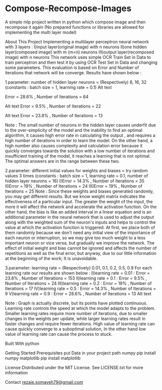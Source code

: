 # Compose-Recompose-Images
A simple mlp project written in python which compose image and then recompose it again (No prepared functions or libraries are allowed for implementing the multi layer model)

About This Project
Implementing a multilayer perceptron neural network with 3 layers :
I)input layer(original image) with n neurons
II)one hidden layer(composed image) with m (m<n) neurons
III)output layer(recomposed image) with n neurons
This network uses simple OCR Train Set in Data to train perceptron and then test it by using OCR Test Set in Data and changing some parameters. This evaluation is based on Error and Number of iterations that network will be converge. Results have shown below :

1.parameter: number of hidden layer neurons = (Respectively) 8, 16, 32
(constants : batch size = 1, learning rate = 0.1)
Alt text

Error = 28.6% , Number of Iterations = 64




Alt text
Error = 9.5% , Number of Iterations = 22



Alt text
Error = 23.8% , Number of Iterations = 13



Note : The small number of neurons in the hidden layer causes underfit due to the over-simplicity of the model and the inability to find an optimal algorithm, it causes high error rate in calculating the output , and requires a high number of iterations in order to learn the model.
On the other hand, a high number also causes complexity and calculation error because it quickly converges towards the solution with a low number of iterations and insufficient training of the model, it reaches a learning that is not optimal. The optimal answers are in the range between these two.

2.parameter: different initial values for weights and biases = try random values 3 times
(constants : batch size = 1, learning rate = 0.1, number of hidden layer neurons = 16)
I)Error = 14.3% , Number of Iterations = 35
II)Error = 19% , Number of Iterations = 24
III)Error = 19% , Number of Iterations = 25
Note : Since these weights and biases generated randomly, you may get different results. But we know weight matrix indicates the effectiveness of a particular input. The greater the weight of the input, the more it will affect the network and accelerate the activation function. On the other hand, the bias is like an added interval in a linear equation and is an additional parameter in the neural network that is used to adjust the output along with the weighted sum of the neuron's inputs and helps to control the value at which the activation function is triggered. At first, we place both of them randomly because we don't need any initial view of the importance of each neuron or interruption, so we may give too much weight to a less important neuron or vice versa, but gradually we improve the network. The effect of initial weight and bias cannot be ignored and affects the number of repetitions as well as the final error, but anyway, due to our little information at the beginning of the work; It is unavoidable.

3.parameter: learning rate = (Respectively) 0.01, 0.1, 0.2, 0.5, 0.9
For each learning rate our results are shown below :
I)learning rate = 0.01 : Error = 23.8% , Number of Iterations = 153
II)learning rate = 0.1 : Error = 9.5% , Number of Iterations = 24
III)learning rate = 0.2 : Error = 19% , Number of Iterations = 17
IV)learning rate = 0.5 : Error = 14.3% , Number of Iterations = 9
V)learning rate = 0.9 : Error = 28.6% , Number of Iterations = 13
Alt text

Note : Graph is actually discrete, but its points have plotted continuous.
Learning rate controls the speed at which the model adapts to the problem. Smaller learning rates require more number of iterations, due to smaller changes in the weights per update, while larger learning rates result in faster changes and require fewer iterations. High value of learning rate can cause quickly converge to a suboptimal solution, In the other hand low value of learning rate can cause the process to stuck.

Built With
python

Getting Started
Prerequisites
put Data in your project path
numpy
pip install numpy
matplotlib
pip install matplotlib



License
Distributed under the MIT License. See LICENSE.txt for more information


Contact
rezaie.somayeh79@gmail.com
